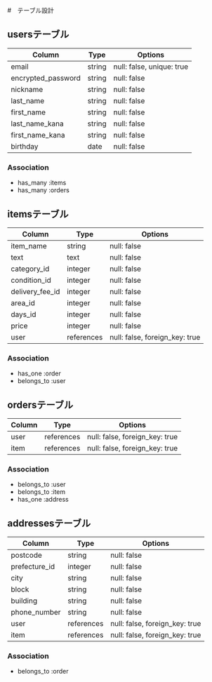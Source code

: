 #　テーブル設計

## usersテーブル
| Column             | Type   | Options                   |
| ------------------ | ------ | ------------------------- |
| email              | string | null: false, unique: true |
| encrypted_password | string | null: false               |
| nickname           | string | null: false               |
| last_name          | string | null: false               |
| first_name         | string | null: false               |
| last_name_kana     | string | null: false               |
| first_name_kana    | string | null: false               |
| birthday           | date   | null: false               |

### Association
- has_many :items
- has_many :orders

## itemsテーブル
| Column          | Type       | Options                         |
| ------------    | ---------- | ------------------------------- |
| item_name       | string     |  null: false                    |
| text            | text       |  null: false                    |
| category_id     | integer    |  null: false                    |
| condition_id    | integer    |  null: false                    |
| delivery_fee_id | integer    |  null: false                    |
| area_id         | integer    |  null: false                    |
| days_id         | integer    |  null: false                    |
| price           | integer    |  null: false                    |
| user            | references |  null: false, foreign_key: true |

### Association
- has_one :order
- belongs_to :user

## ordersテーブル
| Column       | Type       | Options                         |
| ------------ | ---------- | ------------------------------- |
| user         | references |  null: false, foreign_key: true |
| item         | references |  null: false, foreign_key: true |

### Association
- belongs_to :user
- belongs_to :item
- has_one :address


## addressesテーブル
| Column        | Type       | Options                         |
| ------------- | ---------- | ------------------------------- |
| postcode      | string     |  null: false                    |
| prefecture_id | integer    |  null: false                    |
| city          | string     |  null: false                    |
| block         | string     |  null: false                    |
| building      | string     |  null: false                    |
| phone_number  | string     |  null: false                    |
| user          | references |  null: false, foreign_key: true |
| item          | references |  null: false, foreign_key: true |

### Association
- belongs_to :order
